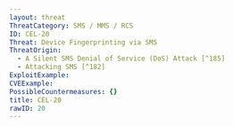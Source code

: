 ```yaml
---
layout: threat
ThreatCategory: SMS / MMS / RCS
ID: CEL-20
Threat: Device Fingerprinting via SMS
ThreatOrigin:
  - A Silent SMS Denial of Service (DoS) Attack [^185]
  - Attacking SMS [^182]
ExploitExample:
CVEExample:
PossibleCountermeasures: {}
title: CEL-20
rawID: 20
---
```

